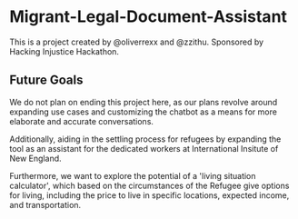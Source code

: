 # Migrant-Legal-Document-Assistant
This is a project created by @oliverrexx and @zzithu. Sponsored by Hacking Injustice Hackathon.



## Future Goals
We do not plan on ending this project here, as our plans revolve around expanding use cases and customizing the chatbot as a means for more elaborate and accurate conversations.

Additionally, aiding in the settling process for refugees by expanding the tool as an assistant for the dedicated workers at International Insitute of New England.

Furthermore, we want to explore the potential of a 'living situation calculator', which based on the circumstances of the Refugee give options for living, including the price to live in specific locations, expected income, and transportation. 